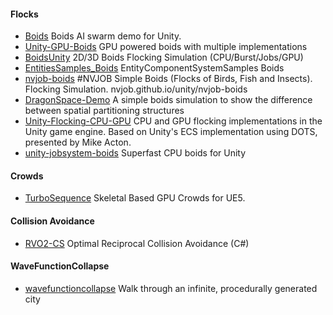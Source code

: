 
#### Flocks
* [Boids](https://github.com/MirzaBeig/Boids) Boids AI swarm demo for Unity.
* [Unity-GPU-Boids](https://github.com/Shinao/Unity-GPU-Boids) GPU powered boids with multiple implementations
* [BoidsUnity](https://github.com/jtsorlinis/BoidsUnity) 2D/3D Boids Flocking Simulation (CPU/Burst/Jobs/GPU)
* [EntitiesSamples_Boids](https://github.com/Unity-Technologies/EntityComponentSystemSamples/tree/master/EntitiesSamples/Assets/Boids) EntityComponentSystemSamples Boids
* [nvjob-boids](https://github.com/nvjob/nvjob-boids) #NVJOB Simple Boids (Flocks of Birds, Fish and Insects). Flocking Simulation. nvjob.github.io/unity/nvjob-boids
* [DragonSpace-Demo](https://github.com/Appleguysnake/DragonSpace-Demo) A simple boids simulation to show the difference between spatial partitioning structures
* [Unity-Flocking-CPU-GPU](https://github.com/CristianQiu/Unity-Flocking-CPU-GPU) CPU and GPU flocking implementations in the Unity game engine. Based on Unity's ECS implementation using DOTS, presented by Mike Acton.
* [unity-jobsystem-boids](https://github.com/komietty/unity-jobsystem-boids) Superfast CPU boids for Unity

#### Crowds 
* [TurboSequence](https://github.com/LukasFratzl/TurboSequence) Skeletal Based GPU Crowds for UE5. 

#### Collision Avoidance
* [RVO2-CS](https://github.com/snape/RVO2-CS) Optimal Reciprocal Collision Avoidance (C#)

#### WaveFunctionCollapse
* [wavefunctioncollapse](https://github.com/marian42/wavefunctioncollapse) Walk through an infinite, procedurally generated city
